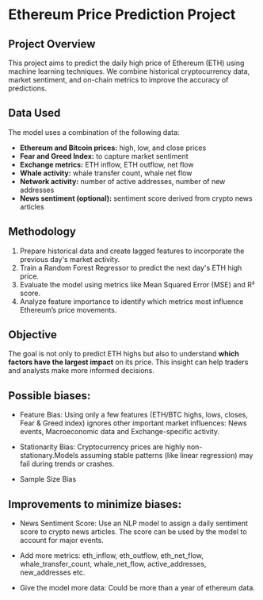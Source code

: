 # Ethereum Price Prediction Project

## Project Overview
This project aims to predict the daily high price of Ethereum (ETH) using machine learning techniques. We combine historical cryptocurrency data, market sentiment, and on-chain metrics to improve the accuracy of predictions. 

## Data Used
The model uses a combination of the following data:
- **Ethereum and Bitcoin prices:** high, low, and close prices
- **Fear and Greed Index:** to capture market sentiment
- **Exchange metrics:** ETH inflow, ETH outflow, net flow
- **Whale activity:** whale transfer count, whale net flow
- **Network activity:** number of active addresses, number of new addresses
- **News sentiment (optional):** sentiment score derived from crypto news articles

## Methodology
1. Prepare historical data and create lagged features to incorporate the previous day's market activity.
2. Train a Random Forest Regressor to predict the next day's ETH high price.
3. Evaluate the model using metrics like Mean Squared Error (MSE) and R² score.
4. Analyze feature importance to identify which metrics most influence Ethereum’s price movements.

## Objective
The goal is not only to predict ETH highs but also to understand **which factors have the largest impact** on its price. This insight can help traders and analysts make more informed decisions.



## Possible biases:
- Feature Bias: Using only a few features (ETH/BTC highs, lows, closes, Fear & Greed index) ignores other important market influences: News events, Macroeconomic data and Exchange-specific activity.

- Stationarity Bias: Cryptocurrency prices are highly non-stationary.Models assuming stable patterns (like linear regression) may fail during trends or crashes.

- Sample Size Bias

## Improvements to minimize biases:
- News Sentiment Score: Use an NLP model to assign a daily sentiment score to crypto news articles. The score can be used by the model to account for major events.

- Add more metrics: eth_inflow, eth_outflow, eth_net_flow, whale_transfer_count, whale_net_flow, active_addresses, new_addresses etc.

- Give the model more data: Could be more than a year of ethereum data.


